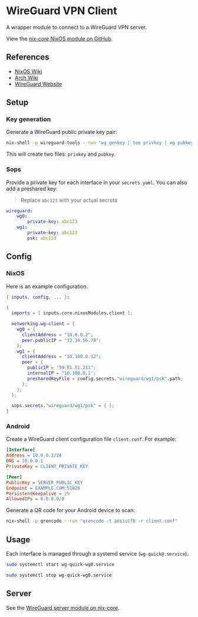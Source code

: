 # WireGuard VPN Client

A wrapper module to connect to a WireGuard VPN server.

View the [*nix-core* NixOS module on GitHub](https://github.com/sid116/nix-core/tree/master/modules/nixos/wg-client).

## References

- [NixOS Wiki](https://wiki.nixos.org/wiki/WireGuard)
- [Arch Wiki](https://wiki.archlinux.org/title/WireGuard)
- [WireGuard Website](https://www.wireguard.com/)

## Setup

### Key generation

Generate a WireGuard public private key pair:

```bash
nix-shell -p wireguard-tools --run "wg genkey | tee privkey | wg pubkey > pubkey"
```

This will create two files: `privkey` and `pubkey`.

### Sops

Provide a private key for each interface in your `secrets.yaml`. You can also add a preshared key:

> Replace `abc123` with your actual secrets

```yaml
wireguard:
    wg0:
        private-key: abc123
    wg1:
        private-key: abc123
        psk: abc123
```

## Config

### NixOS

Here is an example configuration.

```nix
{ inputs, config, ... }:

{
  imports = [ inputs.core.nixosModules.client ];

  networking.wg-client = {
    wg0 = {
      clientAddress = "10.0.0.2";
      peer.publicIP = "12.34.56.78";
    };
    wg1 = {
      clientAddress = "10.100.0.12";
      peer = {
        publicIP = "59.51.51.211";
        internalIP = "10.100.0.1";
        presharedKeyFile = config.secrets."wireguard/wg1/psk".path;
      };
    };
  };

  sops.secrets."wireguard/wg1/psk" = { };
}
```

### Android

Create a WireGuard client configuration file `client.conf`. For example:

```ini
[Interface]
Address = 10.0.0.2/24
DNS = 10.0.0.1
PrivateKey = CLIENT_PRIVATE_KEY

[Peer]
PublicKey = SERVER_PUBLIC_KEY
Endpoint = EXAMPLE.COM:51820
PersistentKeepalive = 25
AllowedIPs = 0.0.0.0/0
```

Generate a QR code for your Android device to scan:

```bash
nix-shell -p qrencode --run "qrencode -t ansiutf8 -r client.conf"
```

## Usage

Each interface is managed through a systemd service (`wg-quick@.service`):

```bash
sudo systemctl start wg-quick-wg0.service

sudo systemctl stop wg-quick-wg0.service
```

## Server

See the [WireGuard server module on nix-core](https://github.com/sid116/nix-core/tree/master/modules/nixos/wg-server).
